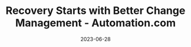 ---
category:
- .nan
date: 2023-06-28
keyword_suggestion: wordpress management services
post_inspiration: https://www.automation.com/en-us/articles/june-2023/recovery-starts-better-change-management%3Flistname%3DAutomation%2520%26%2520Control%2520News%2520%26%2520Articles
silot_terms: digital transformation
title: Recovery Starts with Better Change Management - <b>Automation</b>.com
---
